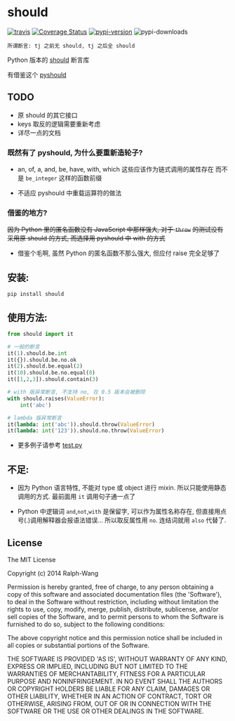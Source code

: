 # should

[![travis](https://img.shields.io/travis/Ralph-Wang/should.svg?style=flat-square)](https://travis-ci.org/Ralph-Wang/should)
[![Coverage Status](https://img.shields.io/coveralls/Ralph-Wang/should.svg?style=flat-square)](https://coveralls.io/r/Ralph-Wang/should)
[![pypi-version](https://img.shields.io/pypi/v/should.svg?style=flat-square)](https://pypi.python.org/pypi/should)
![pypi-downloads](https://img.shields.io/pypi/dm/should.svg?style=flat-square)


```
所谓断言: tj 之前无 should, tj 之后全 should
```

Python 版本的 [should](https://github.com/shouldjs/should.js) 断言库

有借鉴这个 [pyshould](https://github.com/drslump/pyshould)

## TODO

* 原 should 的其它接口
* keys 取反的逻辑需要重新考虑
* 详尽一点的文档


### 既然有了 pyshould, 为什么要重新造轮子?

* an, of, a, and, be, have, with, which 这些应该作为链式调用的属性存在
而不是 `be_integer` 这样的函数前缀

* 不适应 pyshould 中重载运算符的做法

### 借鉴的地方?
~~因为 Python 里的匿名函数没有 JavaScript 中那样强大, 对于 `throw`~~
~~的测试没有采用原 should 的方式, 而选择用 pyshould 中 with 的方式~~

* 借鉴个毛啊, 虽然 Python 的匿名函数不那么强大, 但应付 raise 完全足够了

## 安装:

```
pip install should
```

## 使用方法:


```python
from should import it

# 一般的断言
it(1).should.be.int
it({}).should.be.no.ok
it(2).should.be.equal(2)
it(10).should.be.no.equal(8)
it([1,2,3]).should.contain(3)

# with 版异常断言, 不支持 no, 在 0.5 版本会被删除
with should.raises(ValueError):
    int('abc')

# lambda 版异常断言
it(lambda: int('abc')).should.throw(ValueError)
it(lambda: int('123')).should.no.throw(ValueError)
```

* 更多例子请参考 [test.py](https://github.com/Ralph-Wang/should/blob/master/test.py)

## 不足:

* 因为 Python 语言特性, 不能对 type 或 object 进行 mixin.
  所以只能使用静态调用的方式. 最前面用 `it` 调用句子通一点了

* Python 中逻辑词 `and`,`not`,`with` 是保留字, 可以作为属性名称存在,
  但直接用点号(.)调用解释器会报语法错误... 所以取反属性用 `no`. 连结词就用
  `also` 代替了.

## License

The MIT License

Copyright (c) 2014 Ralph-Wang

Permission is hereby granted, free of charge, to any person obtaining
a copy of this software and associated documentation files (the
'Software'), to deal in the Software without restriction, including
without limitation the rights to use, copy, modify, merge, publish,
distribute, sublicense, and/or sell copies of the Software, and to
permit persons to whom the Software is furnished to do so, subject to
the following conditions:

The above copyright notice and this permission notice shall be
included in all copies or substantial portions of the Software.

THE SOFTWARE IS PROVIDED 'AS IS', WITHOUT WARRANTY OF ANY KIND,
EXPRESS OR IMPLIED, INCLUDING BUT NOT LIMITED TO THE WARRANTIES OF
MERCHANTABILITY, FITNESS FOR A PARTICULAR PURPOSE AND NONINFRINGEMENT.
IN NO EVENT SHALL THE AUTHORS OR COPYRIGHT HOLDERS BE LIABLE FOR ANY
CLAIM, DAMAGES OR OTHER LIABILITY, WHETHER IN AN ACTION OF CONTRACT,
TORT OR OTHERWISE, ARISING FROM, OUT OF OR IN CONNECTION WITH THE
SOFTWARE OR THE USE OR OTHER DEALINGS IN THE SOFTWARE.
